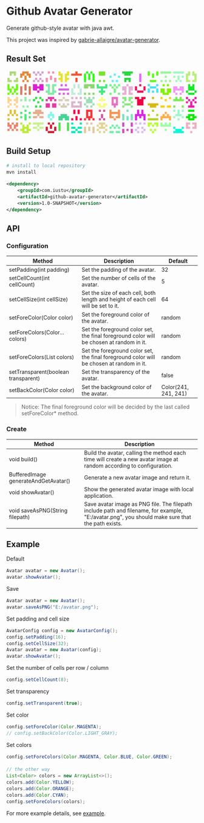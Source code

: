 # Github Avatar Generator

Generate github-style avatar with java awt.

This project was inspired by [gabrie-allaigre/avatar-generator](https://github.com/gabrie-allaigre/avatar-generator).

## Result Set

![](/img/01.png)

## Build Setup

```bash
# install to local repository
mvn install
```

```xml
<dependency>
    <groupId>com.iustu</groupId>
    <artifactId>github-avatar-generator</artifactId>
    <version>1.0-SNAPSHOT</version>
</dependency>
```

## API

### Configuration

|Method|Description|Default|
|---|---|---|
|setPadding(int padding)|Set the padding of the avatar.|32|
|setCellCount(int cellCount)|Set the number of cells of the avatar.|5|
|setCellSize(int cellSize)|Set the size of each cell, both length and height of each cell will be set to it.|64|
|setForeColor(Color color)|Set the foreground color of the avatar.|random|
|setForeColors(Color... colors)|Set the foreground color set, the final foreground color will be chosen at random in it.|random|
|setForeColors(List<Color> colors)|Set the foreground color set, the final foreground color will be chosen at random in it.|random|
|setTransparent(boolean transparent)|Set the transparency of the avatar.|false|
|setBackColor(Color color)|Set the background color of the avatar.|Color(241, 241, 241)|

> Notice:
> The final foreground color will be decided by the last called setForeColor* method.

### Create

|Method|Description|
|---|---|
|void build()|Build the avatar, calling the method each time will create a new avatar image at random according to configuration.|
|BufferedImage generateAndGetAvatar()|Generate a new avatar image and return it.|
|void showAvatar()|Show the generated avatar image with local application.|
|void saveAsPNG(String filepath)|Save avatar image as PNG file. The filepath include path and filename, for example, "E:/avatar.png", you should make sure that the path exists.|

## Example

Default

```java
Avatar avatar = new Avatar();
avatar.showAvatar();
```

Save

```java
Avatar avatar = new Avatar();
avatar.saveAsPNG("E:/avatar.png");
```

Set padding and cell size

```java
AvatarConfig config = new AvatarConfig();
config.setPadding(16);
config.setCellSize(32);
Avatar avatar = new Avatar(config);
avatar.showAvatar();
```

Set the number of cells per row / column

```java
config.setCellCount(8);
```

Set transparency

```java
config.setTransparent(true);
```

Set color
```java
config.setForeColor(Color.MAGENTA);
// config.setBackColor(Color.LIGHT_GRAY);
```

Set colors
```java
config.setForeColors(Color.MAGENTA, Color.BLUE, Color.GREEN);

// the other way
List<Color> colors = new ArrayList<>();
colors.add(Color.YELLOW);
colors.add(Color.ORANGE);
colors.add(Color.CYAN);
config.setForeColors(colors);
```

For more example details, see [example](https://github.com/2w6f8c/github-avatar-generator/blob/master/example/Examples.java).


